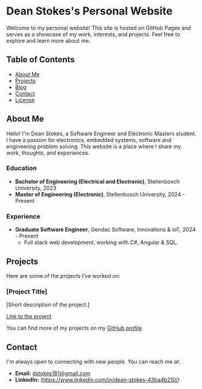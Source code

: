 # Dean Stokes's Personal Website

Welcome to my personal website! This site is hosted on GitHub Pages and serves as a showcase of my work, interests, and projects. Feel free to explore and learn more about me.

## Table of Contents
- [About Me](#about-me)
- [Projects](#projects)
- [Blog](#blog)
- [Contact](#contact)
- [License](#license)

## About Me
Hello! I'm Dean Stokes, a Software Engineer and Electronic Masters student. I have a passion for electronics, embedded systems, software and engineering problem solving. This website is a place where I share my work, thoughts, and experiences.

### Education
- **Bachelor of Engineering (Electrical and Electronic)**, Stellenbosch University, 2023
- **Master of Engineering (Electronic)**, Stellenbosch University, 2024 - Present

### Experience
- **Graduate Software Engineer**, Gendac Software, Innovations & IoT, 2024 - Present
  - Full stack web development, working with C#, Angular & SQL.

## Projects
Here are some of the projects I've worked on:

### [Project Title]
[Short description of the project.]

[Link to the project](URL)

You can find more of my projects on my [GitHub profile](https://github.com/yourusername).

## Contact
I'm always open to connecting with new people. You can reach me at:

- **Email:** dstokes181@gmail.com
- **LinkedIn:** (https://www.linkedin.com/in/dean-stokes-43ba4b210/)
